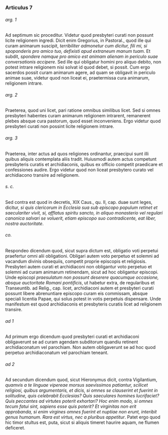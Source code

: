 ### Articulus 7

###### arg. 1
Ad septimum sic proceditur. Videtur quod presbyteri curati non possunt licite religionem ingredi. Dicit enim Gregorius, in Pastoral., quod ille qui curam animarum suscipit, *terribiliter admonetur cum dicitur, fili mi, si spoponderis pro amico tuo, defixisti apud extraneum manum tuam*. Et subdit, *spondere namque pro amico est animam alienam in periculo suae conversationis accipere*. Sed ille qui obligatur homini pro aliquo debito, non potest intrare religionem nisi solvat id quod debet, si possit. Cum ergo sacerdos possit curam animarum agere, ad quam se obligavit in periculo animae suae, videtur quod non liceat ei, praetermissa cura animarum, religionem intrare.

###### arg. 2
Praeterea, quod uni licet, pari ratione omnibus similibus licet. Sed si omnes presbyteri habentes curam animarum religionem intrarent, remanerent plebes absque cura pastorum, quod esset inconveniens. Ergo videtur quod presbyteri curati non possint licite religionem intrare.

###### arg. 3
Praeterea, inter actus ad quos religiones ordinantur, praecipui sunt illi quibus aliquis contemplata aliis tradit. Huiusmodi autem actus competunt presbyteris curatis et archidiaconis, quibus ex officio competit praedicare et confessiones audire. Ergo videtur quod non liceat presbytero curato vel archidiacono transire ad religionem.

###### s. c.
Sed contra est quod in decretis, XIX Caus., qu. II, cap. duae sunt leges, dicitur, *si quis clericorum in Ecclesia sua sub episcopo populum retinet et saeculariter vivit, si, afflatus spiritu sancto, in aliquo monasterio vel regulari canonica salvari se voluerit, etiam episcopo suo contradicente, eat liber, nostra auctoritate*.

###### co.
Respondeo dicendum quod, sicut supra dictum est, obligatio voti perpetui praefertur omni alii obligationi. Obligari autem voto perpetuo et solemni ad vacandum divinis obsequiis, competit proprie episcopis et religiosis. Presbyteri autem curati et archidiaconi non obligantur voto perpetuo et solemni ad curam animarum retinendam, sicut ad hoc obligantur episcopi. Unde episcopi *praesulatum non possunt deserere quacumque occasione, absque auctoritate Romani pontificis*, ut habetur extra, de regularibus et Transeuntib. ad Relig., cap. licet, archidiaconi autem et presbyteri curati possunt libere abrenuntiare episcopo curam eis commissam, absque speciali licentia Papae, qui solus potest in votis perpetuis dispensare. Unde manifestum est quod archidiaconis et presbyteris curatis licet ad religionem transire.

###### ad 1
Ad primum ergo dicendum quod presbyteri curati et archidiaconi obligaverunt se ad curam agendam subditorum quandiu retinent archidiaconatum vel parochiam. Non autem obligaverunt se ad hoc quod perpetuo archidiaconatum vel parochiam teneant.

###### ad 2
Ad secundum dicendum quod, sicut Hieronymus dicit, contra Vigilantium, *quamvis a te linguae vipereae morsus saevissimos patiantur, scilicet religiosi, quibus argumentaris, et dicis, si omnes se clauserint et fuerint in solitudine, quis celebrabit Ecclesias? Quis saeculares homines lucrifaciet? Quis peccantes ad virtutes poterit exhortari? Hoc enim modo, si omnes tecum fatui sint, sapiens esse quis poterit? Et virginitas non erit approbanda, si enim virgines omnes fuerint et nuptiae non erunt, interibit genus humanum. Rara est virtus, nec a pluribus appetitur*. Patet ergo quod hic timor stultus est, puta, sicut si aliquis timeret haurire aquam, ne flumen deficeret.

